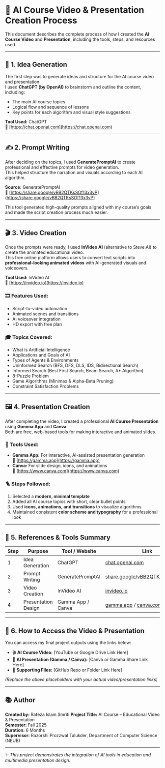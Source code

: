 # 🎥 AI Course Video & Presentation Creation Process

This document describes the complete process of how I created the **AI Course Video** and **Presentation**, including the tools, steps, and resources used.

---

## 🧠 1. Idea Generation

The first step was to generate ideas and structure for the AI course video and presentation.  
I used **ChatGPT (by OpenAI)** to brainstorm and outline the content, including:

- The main AI course topics  
- Logical flow and sequence of lessons  
- Key points for each algorithm and visual style suggestions  

**Tool Used:** ChatGPT  
🔗 [https://chat.openai.com](https://chat.openai.com)

---

## ✍️ 2. Prompt Writing

After deciding on the topics, I used **GeneratePromptAI** to create professional and effective prompts for video generation.  
This helped structure the narration and visuals according to each AI algorithm.

**Source:** GeneratePromptAI  
🔗 [https://share.google/vBB2QTKsSOf13x3vP](https://share.google/vBB2QTKsSOf13x3vP)

This tool generated high-quality prompts aligned with my course’s goals and made the script creation process much easier.

---

## 🎬 3. Video Creation

Once the prompts were ready, I used **InVideo AI** (alternative to Steve.AI) to create the animated educational video.  
This free online platform allows users to convert text scripts into **professional-looking animated videos** with AI-generated visuals and voiceovers.

**Tool Used:** InVideo AI  
🔗 [https://invideo.io](https://invideo.io)

### 🎞️ Features Used:
- Script-to-video automation  
- Animated scenes and transitions  
- AI voiceover integration  
- HD export with free plan  

### 🎓 Topics Covered:
- What is Artificial Intelligence  
- Applications and Goals of AI  
- Types of Agents & Environments  
- Uninformed Search (BFS, DFS, DLS, IDS, Bidirectional Search)  
- Informed Search (Best First Search, Beam Search, A* Algorithm)  
- 8-Puzzle Problem  
- Game Algorithms (Minimax & Alpha-Beta Pruning)  
- Constraint Satisfaction Problems  

---

## 🖼️ 4. Presentation Creation

After completing the video, I created a professional **AI Course Presentation** using **Gamma App** and **Canva**.  
Both are free, web-based tools for making interactive and animated slides.

### 🧰 Tools Used:
- **Gamma App:** For interactive, AI-assisted presentation generation  
  🔗 [https://gamma.app](https://gamma.app)  
- **Canva:** For slide design, icons, and animations  
  🔗 [https://www.canva.com](https://www.canva.com)

### 🪜 Steps Followed:
1. Selected a **modern, minimal template**  
2. Added all AI course topics with short, clear bullet points  
3. Used **icons, animations, and transitions** to visualize algorithms  
4. Maintained consistent **color scheme and typography** for a professional look  

---

## 🔗 5. References & Tools Summary

| Step | Purpose | Tool / Website | Link |
|------|----------|----------------|------|
| 1 | Idea Generation | ChatGPT | [chat.openai.com](https://chat.openai.com) |
| 2 | Prompt Writing | GeneratePromptAI | [share.google/vBB2QTKsSOf13x3vP](https://share.google/vBB2QTKsSOf13x3vP) |
| 3 | Video Creation | InVideo AI | [invideo.io](https://invideo.io) |
| 4 | Presentation Design | Gamma App / Canva | [gamma.app](https://gamma.app) / [canva.com](https://www.canva.com) |

---

## 📂 6. How to Access the Video & Presentation

You can access my final project outputs using the links below:

- 🎬 **AI Course Video:** [YouTube or Google Drive Link Here]  
- 📑 **AI Presentation (Gamma / Canva):** [Canva or Gamma Share Link Here]  
- 🧠 **Supporting Files:** [GitHub Repo or Folder Link Here]  

*(Replace the above placeholders with your actual video/presentation links)*

---

## 📚 Author

**Created by:** Rafeza Islam Smriti 
**Project Title:** AI Course – Educational Video & Presentation  
**Semester:** Fall 2025  
**Duration:** 6 Months  
**Supervisor:** Razorshi Prozzwal Talukder, Department of Computer Science (NEUB)

---

✨ *This project demonstrates the integration of AI tools in education and multimedia presentation design.*

